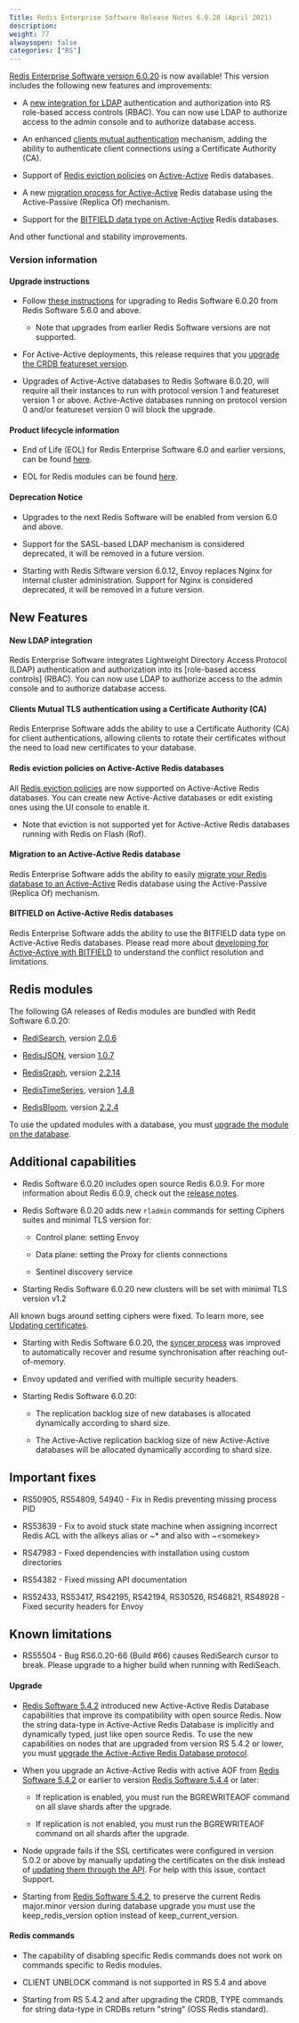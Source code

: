 ```yaml
---
Title: Redis Enterprise Software Release Notes 6.0.20 (April 2021)
description:
weight: 77
alwaysopen: false
categories: ["RS"]
---
```

[Redis Enterprise Software version 6.0.20](https://redislabs.com/redis-enterprise-software/download-center/software/)
is now available! This version includes the following new features and
improvements:

-   A [new integration for LDAP](https://docs.redislabs.com/latest/rs/security/ldap/) authentication and
    authorization into RS role-based access controls (RBAC). You can now use
    LDAP to authorize access to the admin console and to authorize database
    access.

-   An enhanced [clients mutual authentication](https://docs.redislabs.com/latest/rs/security/tls-ssl/)
    mechanism, adding the ability to authenticate client connections using a
    Certificate Authority (CA).

-   Support of [Redis eviction
    policies](https://docs.redislabs.com/latest/rs/administering/database-operations/eviction-policy/)
    on
    [Active-Active](https://docs.redislabs.com/latest/rs/administering/creating-databases/create-active-active/)
    Redis databases.

-   A new [migration process for Active-Active](https://docs.redislabs.com/latest/rs/administering/database-operations/migrate-to-active-active/)
    Redis database using the Active-Passive (Replica Of) mechanism.

-   Support for the [BITFIELD data type on Active-Active](https://docs.redislabs.com/latest/rs/references/developing-for-active-active/developing-strings-active-active/)
    Redis databases.

And other functional and stability improvements.

### Version information

#### Upgrade instructions

-   Follow [these instructions](https://docs.redislabs.com/latest/rs/installing-upgrading/upgrading/)
    for upgrading to Redis Software 6.0.20 from Redis Software 5.6.0 and above.

    -   Note that upgrades from earlier Redis Software versions are not supported.

-   For Active-Active deployments, this release requires that you [upgrade the CRDB featureset version](https://docs.redislabs.com/latest/rs/installing-upgrading/upgrading/#upgrading-activeactive-databases).

-   Upgrades of Active-Active databases to Redis Software 6.0.20, will require all their
    instances to run with protocol version 1 and featureset version 1 or above.
    Active-Active databases running on protocol version 0 and/or featureset
    version 0 will block the upgrade.

#### Product lifecycle information

-   End of Life (EOL) for Redis Enterprise Software 6.0 and earlier 
    versions, can be found
    [here](https://docs.redislabs.com/latest/rs/administering/product-lifecycle/).

-   EOL for Redis modules can be found
    [here](https://docs.redislabs.com/latest/modules/modules-lifecycle/#modules-endoflife-schedule).

#### Deprecation Notice

-   Upgrades to the next Redis Software will be enabled from version 6.0 and above.

-   Support for the SASL-based LDAP mechanism is considered deprecated, it will
    be removed in a future version.

-   Starting with Redis Siftware version 6.0.12, Envoy replaces Nginx for internal cluster administration.
    Support for Nginx is considered deprecated, it will be removed in a future
    version.

## New Features

#### New LDAP integration

Redis Enterprise Software integrates Lightweight Directory Access Protocol
(LDAP) authentication and authorization into its [role-based access controls]
(RBAC). You can now use LDAP to authorize access to the admin console and to
authorize database access.

#### Clients Mutual TLS authentication using a Certificate Authority (CA)

Redis Enterprise Software adds the ability to use a Certificate Authority (CA)
for client authentications, allowing clients to rotate their certificates
without the need to load new certificates to your database.

#### Redis eviction policies on Active-Active Redis databases

All [Redis eviction policies](https://docs.redislabs.com/latest/rs/administering/database-operations/eviction-policy/)
are now supported on Active-Active Redis databases. You can create new
Active-Active databases or edit existing ones using the UI console to enable it.

-   Note that eviction is not supported yet for Active-Active Redis databases
    running with Redis on Flash (Rof).

#### Migration to an Active-Active Redis database

Redis Enterprise Software adds the ability to easily [migrate your Redis
database to an Active-Active](https://docs.redislabs.com/latest/rs/administering/database-operations/migrate-to-active-active/)
Redis database using the Active-Passive (Replica Of) mechanism.

#### BITFIELD on Active-Active Redis databases

Redis Enterprise Software adds the ability to use the BITFIELD data type on
Active-Active Redis databases. Please read more about [developing for Active-Active with BITFIELD](https://docs.redislabs.com/latest/rs/references/developing-for-active-active/developing-strings-active-active/)
to understand the conflict resolution and limitations.

## Redis modules

The following GA releases of Redis modules are bundled with Redit Software 6.0.20:

-   [RediSearch](https://redislabs.com/redis-enterprise/redis-search/), version
    [2.0.6](https://docs.redislabs.com/latest/modules/redisearch/release-notes/redisearch-2.0-release-notes/)

-   [RedisJSON](https://redislabs.com/redis-enterprise/redis-json/), version
    [1.0.7](https://docs.redislabs.com/latest/modules/redisjson/release-notes/redisjson-1.0-release-notes/)

-   [RedisGraph](https://redislabs.com/redis-enterprise/redis-graph/), version
    [2.2.14](https://docs.redislabs.com/latest/modules/redisgraph/release-notes/)

-   [RedisTimeSeries](https://redislabs.com/redis-enterprise/redis-time-series/),
    version
    [1.4.8](https://docs.redislabs.com/latest/modules/redistimeseries/release-notes/redistimeseries-1.4-release-notes/)

-   [RedisBloom](https://redislabs.com/redis-enterprise/redis-bloom/), version
    [2.2.4](https://docs.redislabs.com/latest/modules/redisbloom/release-notes/redisbloom-2.2-release-notes/)

To use the updated modules with a database, you must [upgrade the module on the
database](https://docs.redislabs.com/latest/modules/upgrading-rs/#upgrading-the-module-for-the-database).

## Additional capabilities

-   Redis Software 6.0.20 includes open source Redis 6.0.9. For more information about Redis
    6.0.9, check out the [release notes](https://raw.githubusercontent.com/redis/redis/6.0.9/00-RELEASENOTES).

-   Redis Software 6.0.20 adds new `rladmin` commands for setting Ciphers suites and minimal
    TLS version for:

    -   Control plane: setting Envoy

    -   Data plane: setting the Proxy for clients connections

    -   Sentinel discovery service

-   Starting Redis Software 6.0.20 new clusters will be set with minimal TLS version v1.2


All known bugs around setting ciphers were fixed.  To learn more, see [Updating certificates](https://docs.redislabs.com/latest/rs/administering/cluster-operations/updating-certificates/#cipher-configuration).

-   Starting with Redis Software 6.0.20, the [syncer process](https://docs.redislabs.com/latest/rs/administering/designing-production/active-active/#syncer-process)
    was improved to automatically recover and resume synchronisation after
    reaching out-of-memory.

-   Envoy updated and verified with multiple security headers.

-   Starting Redis Software 6.0.20:

    -   The replication backlog size of new databases is allocated dynamically according to shard size.

    -   The Active-Active replication backlog size of new Active-Active databases will be allocated dynamically according to shard size.




## Important fixes

-   RS50905, RS54809, 54940 - Fix in Redis preventing missing process PID

-   RS53639 - Fix to avoid stuck state machine when assigning incorrect Redis
    ACL with the allkeys alias or \~\* and also with \~\<somekey\>

-   RS47983 - Fixed dependencies with installation using custom directories

-   RS54382 - Fixed missing API documentation

-   RS52433, RS53417, RS42195, RS42194, RS30526, RS46821, RS48928 - Fixed
    security headers for Envoy

## Known limitations

-   RS55504 - Bug RS6.0.20-66 (Build #66) causes RediSearch cursor to break. Please upgrade to a higher build when running with RediSeach. 

#### Upgrade

-   [Redis Software 5.4.2](https://docs.redislabs.com/latest/rs/release-notes/rs-5-4-2-april-2019/)
    introduced new Active-Active Redis Database capabilities that improve its
    compatibility with open source Redis. Now the string data-type in
    Active-Active Redis Database is implicitly and dynamically typed, just like
    open source Redis. To use the new capabilities on nodes that are upgraded
    from version RS 5.4.2 or lower, you must 
    [upgrade the Active-Active Redis Database protocol](https://docs.redislabs.com/latest/rs/installing-upgrading/upgrading/#upgrading-crdbs).

-   When you upgrade an Active-Active Redis with active AOF from [Redis Software 5.4.2](https://docs.redislabs.com/latest/rs/release-notes/rs-5-4-2-april-2019/)
    or earlier to version [Redis Software 5.4.4](https://docs.redislabs.com/latest/rs/release-notes/rs-5-4-4-june-2019/)
    or later:

    -   If replication is enabled, you must run the BGREWRITEAOF command on all
        slave shards after the upgrade.

    -   If replication is not enabled, you must run the BGREWRITEAOF command on
        all shards after the upgrade.

-   Node upgrade fails if the SSL certificates were configured in version 5.0.2
    or above by manually updating the certificates on the disk instead of
    [updating them through the API](https://docs.redislabs.com/latest/rs/administering/cluster-operations/updating-certificates/).
    For help with this issue, contact Support.

-   Starting from [Redis Software 5.4.2](https://docs.redislabs.com/latest/rs/release-notes/rs-5-4-2-april-2019/),
    to preserve the current Redis major.minor version during database upgrade
    you must use the keep_redis_version option instead of keep_current_version.

#### Redis commands 

-   The capability of disabling specific Redis commands does not work on
    commands specific to Redis modules.

-   CLIENT UNBLOCK command is not supported in RS 5.4 and above

-   Starting from RS 5.4.2 and after upgrading the CRDB, TYPE commands for
    string data-type in CRDBs return "string" (OSS Redis standard).
